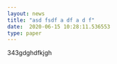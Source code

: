 ```yaml
---
layout: news
title: "asd fsdf a df a d f"
date:  2020-06-15 10:28:11.536553
type: paper
---
```


343gdghdfkjgh
